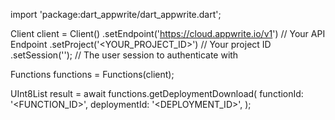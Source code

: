 import 'package:dart_appwrite/dart_appwrite.dart';

Client client = Client()
    .setEndpoint('https://cloud.appwrite.io/v1') // Your API Endpoint
    .setProject('&lt;YOUR_PROJECT_ID&gt;') // Your project ID
    .setSession(''); // The user session to authenticate with

Functions functions = Functions(client);

UInt8List result = await functions.getDeploymentDownload(
    functionId: '<FUNCTION_ID>',
    deploymentId: '<DEPLOYMENT_ID>',
);
